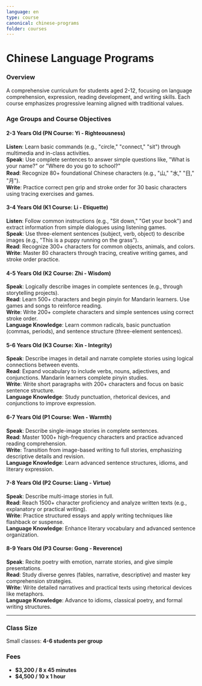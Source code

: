 ```yaml
---
language: en
type: course
canonical: chinese-programs
folder: courses
---
```

# Chinese Language Programs

### Overview  
A comprehensive curriculum for students aged 2-12, focusing on language comprehension, expression, reading development, and writing skills. Each course emphasizes progressive learning aligned with traditional values.

### Age Groups and Course Objectives  
#### **2-3 Years Old (PN Course: Yi - Righteousness)**  
**Listen**: Learn basic commands (e.g., "circle," "connect," "sit") through multimedia and in-class activities.  
**Speak**: Use complete sentences to answer simple questions like, "What is your name?" or "Where do you go to school?"  
**Read**: Recognize 80+ foundational Chinese characters (e.g., "山," "水," "日," "月").  
**Write**: Practice correct pen grip and stroke order for 30 basic characters using tracing exercises and games.  

#### **3-4 Years Old (K1 Course: Li - Etiquette)**  
**Listen**: Follow common instructions (e.g., "Sit down," "Get your book") and extract information from simple dialogues using listening games.  
**Speak**: Use three-element sentences (subject, verb, object) to describe images (e.g., "This is a puppy running on the grass").  
**Read**: Recognize 300+ characters for common objects, animals, and colors.  
**Write**: Master 80 characters through tracing, creative writing games, and stroke order practice.  

#### **4-5 Years Old (K2 Course: Zhi - Wisdom)**  
**Speak**: Logically describe images in complete sentences (e.g., through storytelling projects).  
**Read**: Learn 500+ characters and begin pinyin for Mandarin learners. Use games and songs to reinforce reading.  
**Write**: Write 200+ complete characters and simple sentences using correct stroke order.  
**Language Knowledge**: Learn common radicals, basic punctuation (commas, periods), and sentence structure (three-element sentences).  

#### **5-6 Years Old (K3 Course: Xin - Integrity)**  
**Speak**: Describe images in detail and narrate complete stories using logical connections between events.  
**Read**: Expand vocabulary to include verbs, nouns, adjectives, and conjunctions. Mandarin learners complete pinyin studies.  
**Write**: Write short paragraphs with 200+ characters and focus on basic sentence structure.  
**Language Knowledge**: Study punctuation, rhetorical devices, and conjunctions to improve expression.  

#### **6-7 Years Old (P1 Course: Wen - Warmth)**  
**Speak**: Describe single-image stories in complete sentences.  
**Read**: Master 1000+ high-frequency characters and practice advanced reading comprehension.  
**Write**: Transition from image-based writing to full stories, emphasizing descriptive details and revision.  
**Language Knowledge**: Learn advanced sentence structures, idioms, and literary expression.  

#### **7-8 Years Old (P2 Course: Liang - Virtue)**  
**Speak**: Describe multi-image stories in full.  
**Read**: Reach 1500+ character proficiency and analyze written texts (e.g., explanatory or practical writing).  
**Write**: Practice structured essays and apply writing techniques like flashback or suspense.  
**Language Knowledge**: Enhance literary vocabulary and advanced sentence organization.  

#### **8-9 Years Old (P3 Course: Gong - Reverence)**  
**Speak**: Recite poetry with emotion, narrate stories, and give simple presentations.  
**Read**: Study diverse genres (fables, narrative, descriptive) and master key comprehension strategies.  
**Write**: Write detailed narratives and practical texts using rhetorical devices like metaphors.  
**Language Knowledge**: Advance to idioms, classical poetry, and formal writing structures.  

---

### Class Size  
Small classes: **4-6 students per group**  

### Fees  
- **$3,200 / 8 x 45 minutes**  
- **$4,500 / 10 x 1 hour**